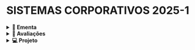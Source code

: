 # SISTEMAS CORPORATIVOS 2025-1

<details>
<summary><strong>📕 Ementa</strong></summary>

Desenvolvimento de sistemas computacionais, aplicando técnicas de arquitetura de software voltadas para o suporte a processos empresariais.

</details>

<details>
<summary><strong>🎯 Avaliações</strong></summary>

Fórmula: `A1 + A2`

Descrição:

- A1: Projeto (5 pontos)
- A2: Avaliação teórica individual (5 pontos)

</details> 

<details>
<summary><strong>💻 Projeto</strong></summary>

`👉 Você deverá desenvolver um software com os 10 módulos listados abaixo. Cada módulo tem peso 0.5 na nota do projeto. Para que a nota seja computada, o módulo deve estar implementado/funcionando. Você possui a liberdade de escolher qual será o enredo do software.`

Módulos do sistema:

1. Gestão de materiais;
2. Inventário de estoque;
3. Processo de vendas;
4. README com a descrição do projeto e seus requisitos funcionais e não funcionais;
5. Carrinho de compras;
6. Máquinas de estados para representações de vendas;
7. Gestão de contas a pagar;
8. Gestão de contas a receber;
9. Gestão de funcionários;
10. Relatórios de contabilidade.

`O projeto deverá ser entregue por meio do envio do link do repositório no GitHub.`

## Exemplos

## 1. Loja de Tênis (E-commerce e Gestão de Estoque)
Sistema de e-commerce para venda de tênis online.

### Funcionalidades:
1. **Gestão de materiais**: Cadastro de produtos, fornecedores e insumos.
2. **Inventário de estoque**: Controle de quantidade de produtos e baixa automática após venda.
3. **Processo de vendas**: Checkout online, integração com cartões e PIX.
4. **README**: Descrição do projeto e seus requisitos funcionais e não funcionais.
5. **Carrinho de compras**: Adição e remoção de itens antes da finalização do pedido.
6. **Máquinas de estados para vendas**: Status do pedido (pendente, pago, enviado, entregue, devolvido).
7. **Gestão de contas a pagar**: Pagamento de fornecedores, marketing e logística.
8. **Gestão de contas a receber**: Controle de pagamentos e inadimplências.
9. **Gestão de funcionários**: Controle de funcionários do setor administrativo e suporte ao cliente.
10. **Relatórios de contabilidade**: Demonstrações financeiras e fluxo de caixa.

## 2. Distribuidora de Bebidas (Gestão de Estoque e Contas)
ERP para distribuidoras que gerencia compras, estoque e faturamento.

### Funcionalidades:
1. **Gestão de materiais**: Cadastro de bebidas, fornecedores e insumos.
2. **Inventário de estoque**: Monitoramento de produtos armazenados e validade.
3. **Processo de vendas**: Pedido via WhatsApp, telefone e marketplace.
4. **README**: Descrição do projeto e seus requisitos funcionais e não funcionais.
5. **Carrinho de compras**: Pedido de múltiplos produtos com descontos e promoções.
6. **Máquinas de estados para vendas**: Status (cotação, confirmado, faturado, entregue).
7. **Gestão de contas a pagar**: Controle de fornecedores, impostos e custos operacionais.
8. **Gestão de contas a receber**: Faturamento recorrente e cobrança automática.
9. **Gestão de funcionários**: Administração de equipe de vendas e entregas.
10. **Relatórios de contabilidade**: Relatórios fiscais e de rentabilidade.

## 3. Construtora (Gestão Financeira e Compras)
Sistema para gerenciamento financeiro e compras em uma construtora.

### Funcionalidades:
1. **Gestão de materiais**: Controle de insumos como cimento, areia e ferramentas.
2. **Inventário de estoque**: Gestão de almoxarifado e controle por obra.
3. **Processo de vendas**: Contratação de projetos e emissão de notas fiscais.
4. **README**: Descrição do projeto e seus requisitos funcionais e não funcionais.
5. **Carrinho de compras**: Cotação de materiais e seleção de fornecedores.
6. **Máquinas de estados para vendas**: Status (orçamento, contrato fechado, em execução).
7. **Gestão de contas a pagar**: Pagamento de fornecedores, mão de obra e impostos.
8. **Gestão de contas a receber**: Controle de recebíveis de clientes e financiamentos.
9. **Gestão de funcionários**: Folha de pagamento e benefícios para equipe de obras.
10. **Relatórios de contabilidade**: Análise financeira por projeto.

## 4. Rede de Supermercados (Gestão de Estoque, Compras e Contabilidade)
ERP para supermercados que controla estoque, vendas e finanças.

### Funcionalidades:
1. **Gestão de materiais**: Cadastro de produtos por categorias (frios, bebidas, hortifruti).
2. **Inventário de estoque**: Controle de entrada, saída e perdas.
3. **Processo de vendas**: PDV integrado com cartões e PIX.
4. **README**: Descrição do projeto e seus requisitos funcionais e não funcionais.
5. **Carrinho de compras**: Criação de listas e promoções automáticas.
6. **Máquinas de estados para vendas**: Status da compra (em carrinho, pagamento, concluída).
7. **Gestão de contas a pagar**: Pagamento de fornecedores e folha de pagamento.
8. **Gestão de contas a receber**: Controle de recebíveis de cartões e convênios.
9. **Gestão de funcionários**: Administração de equipes por setor (atendimento, estoque, gerência).
10. **Relatórios de contabilidade**: Demonstrativos financeiros e controle de margens.

## 5. Clínica Médica (Gestão de Atendimento e Financeiro)
Sistema para gestão de clínicas médicas e consultórios.

### Funcionalidades:
1. **Gestão de materiais**: Controle de insumos médicos (medicamentos, EPIs).
2. **Inventário de estoque**: Monitoramento de uso e vencimento de materiais.
3. **Processo de vendas**: Agendamento de consultas e emissão de guias de convênio.
4. **README**: Descrição do projeto e seus requisitos funcionais e não funcionais.
5. **Carrinho de compras**: Seleção de exames e procedimentos pelo paciente.
6. **Máquinas de estados para vendas**: Status da consulta (agendada, realizada, cancelada).
7. **Gestão de contas a pagar**: Pagamento de médicos, fornecedores e despesas operacionais.
8. **Gestão de contas a receber**: Faturamento de consultas particulares e convênios.
9. **Gestão de funcionários**: Administração de médicos, recepcionistas e técnicos.
10. **Relatórios de contabilidade**: Relatórios de faturamento e análise de custos.

</details>
